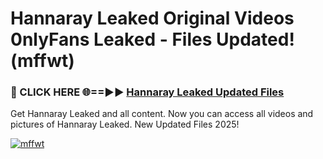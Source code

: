 # Hannaray Leaked Original Videos 0nlyFans Leaked - Files Updated! (mffwt)

<h3>🔴 CLICK HERE 🌐==►► <a href="https://tinyurl.com/ehrbuxhb" rel="nofollow">Hannaray Leaked Updated Files</a></h3>

Get Hannaray Leaked and all content. Now you can access all videos and pictures of Hannaray Leaked. New Updated Files 2025!

[![mffwt](https://i.imgur.com/lVYEuWS.gif)](https://tinyurl.com/ehrbuxhb)
